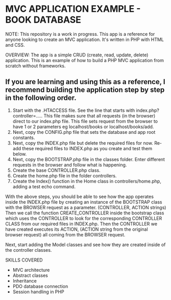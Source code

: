 # MVC APPLICATION EXAMPLE - BOOK DATABASE

NOTE: This repository is a work in progress. 
This app is a reference for anyone looking to create an MVC application.  It's written in PHP with HTML and CSS.

OVERVIEW:
The app is a simple CRUD (create, read, update, delete) application.
This is an example of how to build a PHP MVC application from scratch without frameworks.

## If you are learning and using this as a reference, I recommend building the application step by step in the following order.

1. Start with the .HTACCESS file. 
See the line that starts with index.php?controller=..... This file makes sure that all requests (in the browser) direct to our index.php file. 
This file sets request from the browser to have 1 or 2 parameters eg localhost/books or localhost/books/add.
2. Next, copy the CONFIG.php file that sets the database and app root constants.
3. Next, copy the INDEX.php file but delete the required files for now.  Re-add these required files to INDEX.php as you create and test them below.
4. Next, copy the BOOTSTRAP.php file in the classes folder.
Enter different requests in the browser and follow what is happening.
4. Create the base CONTROLLER.php class.
5. Create the home.php file in the folder controllers.
6. Create the Index() function in the Home class in controllers/home.php, adding a test echo command.

With the above steps, you should be able to see how the app operates inside the INDEX.php file by creating an instance of the BOOTSTRAP class with the BROWSER request as a parameter. (CONTROLLER, ACTION strings)
Then we call the function CREATE_CONTROLLER inside the bootstrap class which uses the CONTROLLER to look for the corresponding CONTROLLER CLASS from our required files in INDEX.php.
Then the CONTROLLER we have created executes its ACTION, (ACTION string from the original browser request) all coming from the BROWSER request.

Next, start adding the Model classes and see how they are created inside of the controller classes.

SKILLS COVERED
* MVC architecture
* Abstract classes
* Inheritance
* PDO database connection
* Session handling in PHP